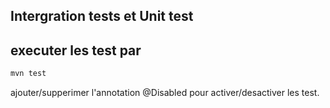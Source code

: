 ## Intergration tests et Unit test
## executer les test par 
```bash
mvn test
```
ajouter/supperimer  l'annotation @Disabled pour activer/desactiver 
les test.

